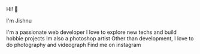 Hi! 👋

I'm Jishnu

I'm a passionate web developer
I love to explore new techs and build hobbie projects
Im also a photoshop artist
Other than development, I love to do photography and videograph
Find me on instagram 
